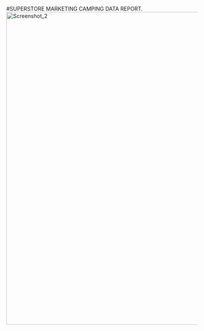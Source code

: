#SUPERSTORE MARKETING CAMPING DATA REPORT.
<img width="1298" height="824" alt="Screenshot_2" src="https://github.com/user-attachments/assets/1c607bae-8538-4ed3-a1b6-58a11a7337a8" />
